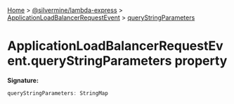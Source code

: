 [Home](./index) &gt; [@silvermine/lambda-express](./lambda-express.md) &gt; [ApplicationLoadBalancerRequestEvent](./lambda-express.applicationloadbalancerrequestevent.md) &gt; [queryStringParameters](./lambda-express.applicationloadbalancerrequestevent.querystringparameters.md)

# ApplicationLoadBalancerRequestEvent.queryStringParameters property


**Signature:**
```javascript
queryStringParameters: StringMap
```
